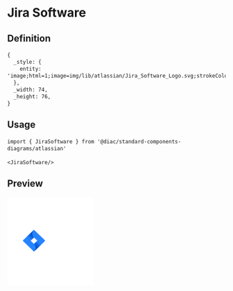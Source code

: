 # Jira Software

## Definition

```
{
  _style: { 
    entity: 'image;html=1;image=img/lib/atlassian/Jira_Software_Logo.svg;strokeColor=none;',
  },
  _width: 74,
  _height: 76,
}
```

## Usage

```
import { JiraSoftware } from '@diac/standard-components-diagrams/atlassian'

<JiraSoftware/>
```

## Preview

<img src="./jira-software.png" width="200"/>

